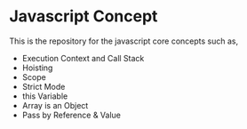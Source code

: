 # Javascript Concept
This is the repository for the javascript core concepts such as,

- Execution Context and Call Stack
- Hoisting
- Scope
- Strict Mode
- this Variable
- Array is an Object
- Pass by Reference & Value
